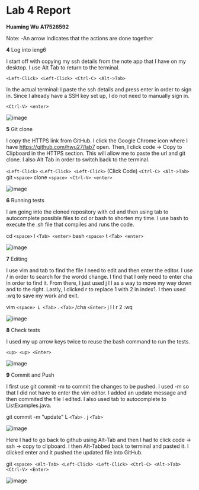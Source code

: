 # Lab 4 Report
**Huaming Wu**
**A17526592**

Note: 
-An arrow indicates that the actions are done together

**4** Log into ieng6

  I start off with copying my ssh details from the note app that I have on my desktop. I use Alt Tab to return to the terminal.
  
  `<Left-Click> <Left-Click> <Ctrl-C> <Alt->Tab>`
  
  In the actual terminal:
  I paste the ssh details and press enter in order to sign in. Since I already have a SSH key set up, I do not need to manually sign in.
  
  `<Ctrl-V> <enter>`

  ![image](https://github.com/hwu27/cse15l-lab-reports/assets/130116077/8828be34-02f1-4569-9492-c4927adfaadf)

**5** Git clone
    
  I copy the HTTPS link from GitHub. I click the Google Chrome icon where I have https://github.com/hwu27/lab7 open.
  Then, I click code -> Copy to Clipboard in the HTTPS section. This will allow me to paste the url and git clone. 
  I also Alt Tab in order to switch back to the terminal.
  
  `<Left-Click>` 
  `<Left-Click> <Left-Click>` (Click Code) `<Ctrl-C> <Alt->Tab>`
  git `<space>` clone `<space> <Ctrl-V> <enter>`

  ![image](https://github.com/hwu27/cse15l-lab-reports/assets/130116077/2da682f3-5022-409c-ab87-ca2be3c2b8f7)

**6** Running tests

  I am going into the cloned repository with cd and then using tab to autocomplete possible files to cd or bash to shorten my time. I use 
  bash to execute the .sh file that compiles and runs the code.
  
  cd `<space>` l `<Tab> <enter>`
  bash `<space>` t `<Tab> <enter>`
 
  ![image](https://github.com/hwu27/cse15l-lab-reports/assets/130116077/9130ad5f-a1b8-422a-b5b0-bc26f5dfa349)

**7** Editing
  
  I use vim and tab to find the file I need to edit and then enter the editor. I use / in order to search for the wordd change.
  I find that I only need to enter cha in order to find it. From there, I just used j l l as a way to move my way down and to the right.
  Lastly, I clicked r to replace 1 with 2 in index1. I then used :wq to save my work and exit.
  
  vim `<space> L <Tab>` . `<Tab>`
  /cha `<Enter>` j l l r 2
  :wq <Enter>
    
  ![image](https://github.com/hwu27/cse15l-lab-reports/assets/130116077/3a8ab014-212e-4268-94fe-ccfb430df6d4)  

**8** Check tests
  
  I used my up arrow keys twice to reuse the bash command to run the tests.
  
  `<up> <up> <Enter>`
    
  ![image](https://github.com/hwu27/cse15l-lab-reports/assets/130116077/992c4f2b-fe65-46c4-a120-e960a94bf778)
      
**9** Commit and Push

  I first use git commit -m to commit the changes to be pushed. I used -m so that I did not have to enter the vim editor. I added an update message and then
  commited the file I edited. I also used tab to autocomplete to ListExamples.java.
  
  git <space> commit <space> -m "update" L `<Tab>` . j `<Tab>`
  
  ![image](https://github.com/hwu27/cse15l-lab-reports/assets/130116077/3017134d-085b-4d1f-9030-0eec7b535579)
  
  Here I had to go back to github using Alt-Tab and then I had to click code -> ssh -> copy to clipboard. I then Alt-Tabbed back to terminal and 
  pasted it. I clicked enter and it pushed the updated file into GitHub.
  
  git `<space> <Alt-Tab> <Left-Click> <Left-Click> <Ctrl-C> <Alt->Tab> <Ctrl-V> <Enter>`

  ![image](https://github.com/hwu27/cse15l-lab-reports/assets/130116077/51708bff-7169-4d00-96cb-14e7886020ff)

